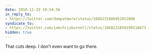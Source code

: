 ```yaml
---
date: 2018-11-29 19:54:56
in_reply_to:
- https://twitter.com/dompatmore/status/1068231086952652800
syndicate_to:
- https://twitter.com/iamchrisburnell/status/1068231859199516673
hidden: true
---
```


That cuts deep. I don't even want to go there.
